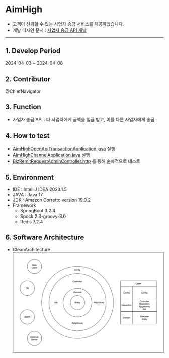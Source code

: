 # AimHigh

- 고객이 신뢰할 수 있는 사업자 송금 서비스를 제공하겠습니다.
- 개발 디자인 문서 : [사업자 송금 API 개발](resources/README.md)

***

## 1. Develop Period
2024-04-03 ~ 2024-04-08

## 2. Contributor
@ChiefNavigator

## 3. Function
- 사업자 송금 API : 타 사업자에게 금액을 입금 받고, 이를 다른 사업자에게 송금

## 4. How to test
- [AimHighOpenApiTransactionApplication.java](aimhigh-openapi-transaction/src/main/java/com/lego/aimhigh/openapi/transaction/AimHighOpenApiTransactionApplication.java) 실행
- [AimHighChannelApplication.java](aimhigh-channel/src/main/java/com/lego/aimhigh/channel/AimHighChannelApplication.java) 실행
- [BizRemitRequestAdminController.http](https/BizRemitRequestAdminController.http) 를 통해 순차적으로 테스트

## 5. Environment
- IDE : IntelliJ IDEA 2023.1.5
- JAVA : Java 17
- JDK : Amazon Corretto version 19.0.2
- Framework
  - SpringBoot 3.2.4
  - Spock 2.3-groovy-3.0
  - Redis 7.2.4


## 6. Software Architecture
- CleanArchitecture
![image](resources/images/AimHighSoftwareArchitecture.png)


